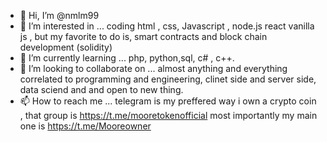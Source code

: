 - 👋 Hi, I’m @nmlm99
- 👀 I’m interested in ... coding html , css, Javascript , node.js react vanilla js , but my favorite to do is, smart contracts and block chain development (solidity)
- 🌱 I’m currently learning ... php, python,sql, c# , c++. 
- 💞️ I’m looking to collaborate on ... almost anything and everything correlated to programming and engineering, clinet side and server side, data sciend and and open to new thing.
- 📫 How to reach me ... telegram is my preffered way i own a crypto coin , that group is https://t.me/mooretokenofficial most importantly my main one is https://t.me/Mooreowner

<!---
nmlm99/nmlm99 is a ✨ special ✨ repository because its `README.md` (this file) appears on your GitHub profile.
You can click the Preview link to take a look at your changes.
--->
